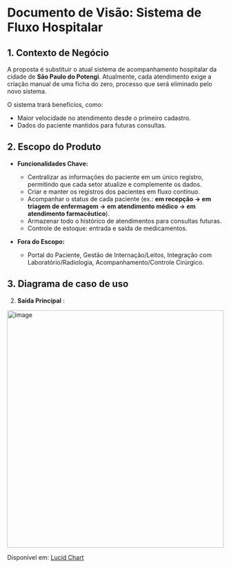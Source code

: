 # Documento de Visão: Sistema de Fluxo Hospitalar

## 1. Contexto de Negócio

A proposta é substituir o atual sistema de acompanhamento hospitalar da cidade de **São Paulo do Potengi**. Atualmente, cada atendimento exige a criação manual de uma ficha do zero, processo que será eliminado pelo novo sistema.

O sistema trará benefícios, como:
- Maior velocidade no atendimento desde o primeiro cadastro.
- Dados do paciente mantidos para futuras consultas.

## 2. Escopo do Produto

- **Funcionalidades Chave:**
    - Centralizar as informações do paciente em um único registro, permitindo que cada setor atualize e complemente os dados.
    - Criar e manter os registros dos pacientes em fluxo contínuo.
    - Acompanhar o status de cada paciente (ex.: **em recepção → em triagem de enfermagem → em atendimento médico → em atendimento farmacêutico**).
    - Armazenar todo o histórico de atendimentos para consultas futuras.
    - Controle de estoque: entrada e saída de medicamentos.

- **Fora do Escopo:**
    - Portal do Paciente, Gestão de Internação/Leitos, Integração com Laboratório/Radiologia, Acompanhamento/Controle Cirúrgico.

## 3. Diagrama de caso de uso
 2. **Saída Principal** : 
<img width="502" height="551" alt="image" src="https://github.com/user-attachments/assets/60d56d3c-5d1d-434a-929f-4e353c6722ae" />

Disponível em: [Lucid Chart](https://lucid.app/lucidchart/f585b816-ef27-4900-bef7-5164284a59ab/edit?viewport_loc=-834%2C-51%2C3851%2C1804%2C.Q4MUjXso07N&invitationId=inv_f1a65d03-636e-46c3-bc2f-146eb657498f)  
 
